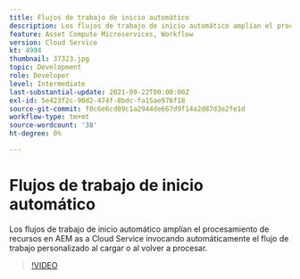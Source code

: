 ```yaml
---
title: Flujos de trabajo de inicio automático
description: Los flujos de trabajo de inicio automático amplían el procesamiento de recursos invocando automáticamente el flujo de trabajo personalizado al cargar o al volver a procesar.
feature: Asset Compute Microservices, Workflow
version: Cloud Service
kt: 4994
thumbnail: 37323.jpg
topic: Development
role: Developer
level: Intermediate
last-substantial-update: 2021-09-22T00:00:00Z
exl-id: 5e423f2c-90d2-474f-8bdc-fa15ae976f18
source-git-commit: f0c6e6cd09c1a2944de667d9f14a2d87d3e2fe1d
workflow-type: tm+mt
source-wordcount: '38'
ht-degree: 0%

---
```


# Flujos de trabajo de inicio automático

Los flujos de trabajo de inicio automático amplían el procesamiento de recursos en AEM as a Cloud Service invocando automáticamente el flujo de trabajo personalizado al cargar o al volver a procesar.

>[!VIDEO](https://video.tv.adobe.com/v/37323/?quality=12&learn=on&hidetitle=true)
